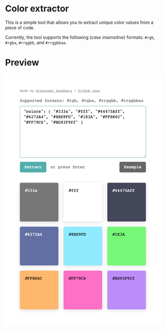# Color extractor

This is a simple tool that allows you to extract unique color values from a piece of code.

Currently, the tool supports the following (*case insensitive*) formats: `#rgb`, `#rgba`, `#rrggbb`, and `#rrggbbaa`.

# Preview
![](preview.png)
